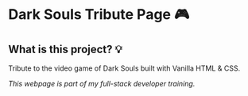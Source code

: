 # Dark Souls Tribute Page :video_game:	

## What is this project? :bulb:

Tribute to the video game of Dark Souls built with Vanilla HTML & CSS.

*This webpage is part of my full-stack developer training.*
